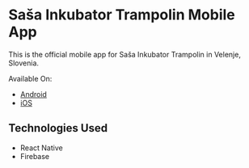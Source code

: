 # Saša Inkubator Trampolin Mobile App
This is the official mobile app for Saša Inkubator Trampolin in Velenje, Slovenia.

Available On:
* [Android]()
* [iOS]()

## Technologies Used
* React Native
* Firebase
